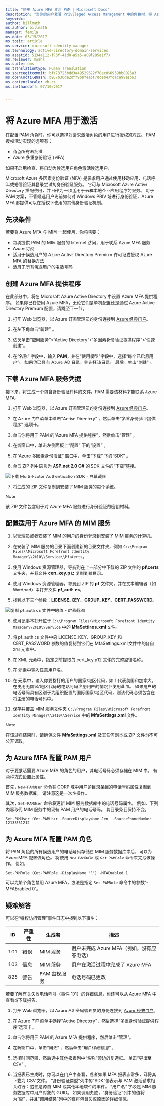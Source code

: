 ```yaml
---
title: "使用 Azure MFA 激活 PAM | Microsoft Docs"
description: "当你的用户激活 Privileged Access Management 中的角色时，将 Azure MFA 设置为安全性的第二层。"
keywords: 
author: billmath
ms.author: billmath
manager: femila
ms.date: 03/15/2017
ms.topic: article
ms.service: microsoft-identity-manager
ms.technology: active-directory-domain-services
ms.assetid: 5134a112-f73f-41d0-a5a5-a89f285e1f73
ms.reviewer: mwahl
ms.suite: ems
ms.translationtype: Human Translation
ms.sourcegitcommit: bfc73723bdd3a49529522f78ac056939bb8025a3
ms.openlocfilehash: b937b30da2dff9bbfeabf7dceb43fcaca99a1b63
ms.contentlocale: zh-cn
ms.lasthandoff: 07/10/2017


---
```


<a id="using-azure-mfa-for-activation" class="xliff"></a>
# 将 Azure MFA 用于激活
在配置 PAM 角色时，你可以选择对请求激活角色的用户进行授权的方式。 PAM 授权活动实现的选项有：

- 角色所有者批准
- Azure 多重身份验证 (MFA)

如果不启用检查，将自动为候选用户角色激活候选用户。

Microsoft Azure 多因素身份验证 (MFA) 是要求用户通过使用移动应用、电话呼叫或短信验证其登录尝试的身份验证服务。 它可与 Microsoft Azure Active Directory 搭配使用，并且作为一项适用于云和本地企业应用程序的服务。 对于 PAM 方案，不管候选用户先前如何对 Windows PRIV 域进行身份验证，Azure MFA 都提供可以在授权下使用的其他身份验证机制。

<a id="prerequisites" class="xliff"></a>
## 先决条件

若要将 Azure MFA 与 MIM 一起使用，你将需要：

- 每项提供 PAM 的 MIM 服务的 Internet 访问，用于联系 Azure MFA 服务
- Azure 订阅
- 适用于候选用户的 Azure Active Directory Premium 许可证或授权 Azure MFA 的替换方法
- 适用于所有候选用户的电话号码

<a id="creating-an-azure-mfa-provider" class="xliff"></a>
## 创建 Azure MFA 提供程序

在此部分中，将在 Microsoft Azure Active Directory 中设置 Azure MFA 提供程序。  如果你已在使用 Azure MFA，无论它们是单机配置还是通过 Azure Active Directory Premium 配置，请跳至下一节。

1.  打开 Web 浏览器，以 Azure 订阅管理员的身份连接到 [Azure 经典门户](https://manage.windowsazure.com)。

2.  在左下角单击“新建” 。

3.  依次单击“应用服务”>“Active Directory”>“多因素身份验证提供程序”>“快速创建”。

4.  在“名称”  字段中，输入 **PAM**，并在“使用模型”字段中，选择“每个已启用用户”。 如果你已具有 Azure AD 目录，则选择该目录。 最后，单击“创建” 。

<a id="downloading-the-azure-mfa-service-credentials" class="xliff"></a>
## 下载 Azure MFA 服务凭据

接下来，将生成一个包含身份验证材料的文件，PAM 需要该材料才能联系 Azure MFA。

1. 打开 Web 浏览器，以 Azure 订阅管理员的身份连接到 [Azure 经典门户](https://manage.windowsazure.com)。

2.  在 Azure 门户菜单中单击“Active Directory”  ，然后单击“多重身份验证提供程序”  选项卡。

3.  单击你将用于 PAM 的“Azure MFA 提供程序”，然后单击“管理” 。

4.  在新窗口中，单击左侧面板上“配置” 下的“设置” 。

5.  在“Azure 多因素身份验证”  窗口中，单击“下载”  下的“SDK” 。

6.  单击 ZIP 列中语言为 **ASP.net 2.0 C\#** 的 SDK 文件的“下载”链接。

![下载 Multi-Factor Authentication SDK - 屏幕截图](media/PAM-Azure-MFA-Activation-Image-1.png)

7.  将生成的 ZIP 文件复制到安装了 MIM 服务的每个系统。 

>[!NOTE]
> 该 ZIP 文件包含用于对 Azure MFA 服务进行身份验证的密钥材料。

<a id="configuring-the-mim-service-for-azure-mfa" class="xliff"></a>
## 配置适用于 Azure MFA 的 MIM 服务

1.  以管理员或者安装了 MIM 的用户的身份登录到安装了 MIM 服务的计算机。

2.  在安装了 MIM 服务的目录下面创建新的目录文件夹，例如 `C:\\Program Files\\Microsoft Forefront Identity Manager\\2010\\Service\\MfaCerts`。

3.  使用 Windows 资源管理器，导航到在上一部分中下载的 ZIP 文件的 **pf\\certs** 文件夹，并将文件 **cert\_key.p12** 复制到新目录。

4.  使用 Windows 资源管理器，导航到 ZIP 的 **pf** 文件夹，并在文本编辑器（如 Wordpad）中打开文件 **pf\_auth.cs**。

5.  找到以下三个参数：**LICENSE\_KEY**、**GROUP\_KEY**、**CERT\_PASSWORD**。

![复制 pf\_auth.cs 文件中的值 - 屏幕截图](media/PAM-Azure-MFA-Activation-Image-2.png)

6.  使用记事本打开位于 `C:\\Program Files\\Microsoft Forefront Identity Manager\\2010\\Service` 中的 **MfaSettings.xml** 文件。

7.  将 pf\_auth.cs 文件中的 LICENSE\_KEY、GROUP\_KEY 和 CERT\_PASSWORD 参数的值复制到它们在 MfaSettings.xml 文件中的各自 xml 元素中。

8.  在 **<CertFilePath>** XML 元素中，指定之前提取的 cert\_key.p12 文件的完整路径名称。

9.  在 **<username>** 元素中输入任意用户名。

10.  在 **<DefaultCountryCode>** 元素中，输入你要拨打的用户的国家/地区代码，如 1 代表美国和加拿大。 在使用无国家/地区代码的电话号码注册用户的情况下使用此值。 如果用户的电话号码具有区别于为组织配置的国际国家/地区代码，则该代码必须包含在将注册的电话号码中。

11.  保存并覆盖 MIM 服务文件夹 `C:\\Program Files\\Microsoft Forefront Identity Manager\\2010\\Service` 中的 **MfaSettings.xml** 文件。 

> [!NOTE]
> 在该过程结束时，请确保文件 **MfaSettings.xml** 及其任何副本或 ZIP 文件均不可公开读取。

<a id="configure-pam-users-for-azure-mfa" class="xliff"></a>
## 为 Azure MFA 配置 PAM 用户

对于要激活需要 Azure MFA 的角色的用户，其电话号码必须存储在 MIM 中。 有两种方式设置此属性。

首先，`New-PAMUser` 命令将 CORP 域中用户的目录条目的电话号码属性复制到 MIM 服务数据库。 请注意这是一次性操作。

其次，`Set-PAMUser` 命令将更新 MIM 服务数据库中的电话号码属性。 例如，下列内容取代 MIM 服务中的现有 PAM 用户的电话号码。 其目录条目保持不变。

```
Set-PAMUser (Get-PAMUser -SourceDisplayName Jen) -SourcePhoneNumber 12135551212
```


<a id="configure-pam-roles-for-azure-mfa" class="xliff"></a>
## 为 Azure MFA 配置 PAM 角色

将 PAM 角色的所有候选用户的电话号码存储在 MIM 服务数据库中后，可以为 Azure MFA 配置该角色。 将使用 `New-PAMRole` 或 `Set-PAMRole` 命令来完成该操作。 例如，

```
Set-PAMRole (Get-PAMRole -DisplayName "R") -MFAEnabled 1
```

可以为某个角色禁用 Azure MFA，方法是指定 `Set-PAMRole` 命令中的参数“-MFAEnabled 0”。

<a id="troubleshooting" class="xliff"></a>
## 疑难解答

可以在“特权访问管理”事件日志中找到以下事件：

| ID  | 严重性 | 生成者 | 描述 |
|-----|----------|--------------|-------------|
| 101 | 错误       | MIM 服务            | 用户未完成 Azure MFA（例如，没有应答电话） |
| 103 | 信息 | MIM 服务            | 用户在激活过程中完成了 Azure MFA                       |
| 825 | 警告     | PAM 监视服务 | 电话号码已更改                                |

若要了解有关失败电话呼叫（事件 101）的详细信息，你还可以从 Azure MFA 中查看或下载报告。

1.  打开 Web 浏览器，以 Azure AD 全局管理员的身份连接到 [Azure 经典门户](https://manage.windowsazure.com)。

2.  在 Azure 门户菜单中选择“Active Directory”，然后选择“多重身份验证提供程序”选项卡。

3.  单击你将用于 PAM 的 Azure MFA 提供程序，然后单击“管理”。

4.  在新窗口中，单击“用法” ，然后单击“用户详细信息” 。

5.  选择时间范围，然后选中其他报表列中“名称”旁边的复选框。 单击“导出至 CSV” 。

6.  当报表已生成时，你可以在门户中查看，或者如果 MFA 报表非常多，可将其下载为 CSV 文件。 “身份验证类型”列中的“SDK”值表示与 PAM 激活请求相关的行：这些是源自 MIM 或其他本地软件的事件。 “用户名”  字段是 MIM 服务数据库中用户对象的 GUID。 如果调用失败，“身份验证”列中的值将为“否”，并且“调用结果”列中的值将包含失败原因的详细信息。

